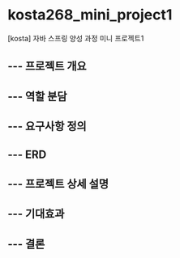 # kosta268_mini_project1
[kosta] 자바 스프링 양성 과정 미니 프로젝트1

--- 프로젝트 개요
--


--- 역할 분담
--


--- 요구사항 정의
--


--- ERD
--


--- 프로젝트 상세 설명
--


--- 기대효과
--


--- 결론 
-- 
